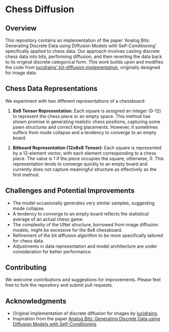 # Chess Diffusion

## Overview
This repository contains an implementation of the paper 'Analog Bits: Generating Discrete Data using Diffusion Models with Self-Conditioning' specifically applied to chess data. Our approach involves casting discrete chess data into bits, performing diffusion, and then reverting the data back to its original discrete categorical form. This work builds upon and modifies the code from [lucidrains' bit-diffusion implementation](https://github.com/lucidrains/bit-diffusion), originally designed for image data.

## Chess Data Representations
We experiment with two different representations of a chessboard:

1. **8x8 Tensor Representation**: Each square is assigned an integer (0-12) to represent the chess piece or an empty space. This method has shown promise in generating realistic chess positions, capturing some pawn structures and correct king placements. However, it sometimes suffers from mode collapse and a tendency to converge to an empty board.

2. **Bitboard Representation (12x8x8 Tensor)**: Each square is represented by a 12-element vector, with each element corresponding to a chess piece. The value is 1 if the piece occupies the square; otherwise, 0. This representation tends to converge quickly to an empty board and currently does not capture meaningful structure as effectively as the first method.

## Challenges and Potential Improvements
- The model occasionally generates very similar samples, suggesting mode collapse.
- A tendency to converge to an empty board reflects the statistical average of an actual chess game.
- The complexity of the UNet structure, borrowed from image diffusion models, might be excessive for the 8x8 chessboard.
- Refinement of the bit diffusion algorithm to be more specifically tailored for chess data.
- Adjustments in data representation and model architecture are under consideration for better performance.


## Contributing
We welcome contributions and suggestions for improvements. Please feel free to fork the repository and submit pull requests.

## Acknowledgments
- Original implementation of discrete diffusion for images by [lucidrains](https://github.com/lucidrains/bit-diffusion).
- Inspiration from the paper [Analog Bits: Generating Discrete Data using Diffusion Models with Self-Conditioning](https://arxiv.org/abs/2208.04202).

